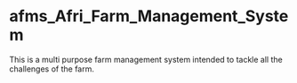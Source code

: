 # afms_Afri_Farm_Management_System
This is a multi purpose farm management system intended to tackle all the challenges of the farm.
